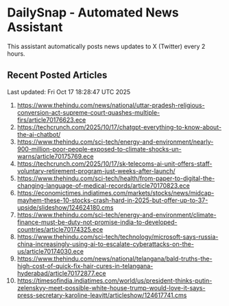 # DailySnap - Automated News Assistant

This assistant automatically posts news updates to X (Twitter) every 2 hours.

## Recent Posted Articles

Last updated: Fri Oct 17 18:28:47 UTC 2025

1. https://www.thehindu.com/news/national/uttar-pradesh-religious-conversion-act-supreme-court-quashes-multiple-firs/article70176623.ece
2. https://techcrunch.com/2025/10/17/chatgpt-everything-to-know-about-the-ai-chatbot/
3. https://www.thehindu.com/sci-tech/energy-and-environment/nearly-900-million-poor-people-exposed-to-climate-shocks-un-warns/article70175769.ece
4. https://techcrunch.com/2025/10/17/sk-telecoms-ai-unit-offers-staff-voluntary-retirement-program-just-weeks-after-launch/
5. https://www.thehindu.com/sci-tech/health/from-paper-to-digital-the-changing-language-of-medical-records/article70170823.ece
6. https://economictimes.indiatimes.com/markets/stocks/news/midcap-mayhem-these-10-stocks-crash-hard-in-2025-but-offer-up-to-37-upside/slideshow/124624180.cms
7. https://www.thehindu.com/sci-tech/energy-and-environment/climate-finance-must-be-duty-not-promise-india-to-developed-countries/article70174325.ece
8. https://www.thehindu.com/sci-tech/technology/microsoft-says-russia-china-increasingly-using-ai-to-escalate-cyberattacks-on-the-us/article70174030.ece
9. https://www.thehindu.com/news/national/telangana/bald-truths-the-high-cost-of-quick-fix-hair-cures-in-telangana-hyderabad/article70172877.ece
10. https://timesofindia.indiatimes.com/world/us/president-thinks-putin-zelenskyy-meet-possible-white-house-trump-would-love-it-says-press-secretary-karoline-leavitt/articleshow/124617741.cms
